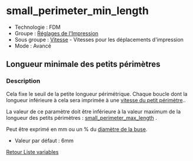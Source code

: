 # small_perimeter_min_length

* Technologie : FDM
* Groupe : [Réglages de l'Impression](../print_settings/print_settings.md)
* Sous groupe : [Vitesse](../print_settings/print_settings.md#vitesse) - Vitesses pour les déplacements d'impression
* Mode : Avancé

## Longueur minimale des petits périmètres

### Description

Cela fixe le seuil de la petite longueur périmétrique. Chaque boucle dont la longueur inférieure à cela sera imprimée à une [vitesse du petit périmètre](small_perimeter_speed.md)..

La valeur de ce paramètre doit être inférieure à la valeur maximum de la longueur des petits périmètres : [small_perimeter_max_length](small_perimeter_max_length.md) .

Peut être exprimé en mm ou un % du [diamètre de la buse](nozzle_diameter.md).

* Valeur par défaut : 6mm


[Retour Liste variables](variable_list.md)